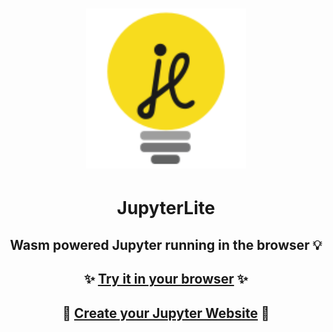 <h1 align="center">
  <img
      alt="JupyterLite"
      src="https://raw.githubusercontent.com/jupyterlite/jupyterlite/main/docs/_static/icon.svg"
      width="256"
    />
</h1>

<h1 align="center">
  JupyterLite  
</h1>

<h2 align="center">
  Wasm powered Jupyter running in the browser 💡
</h2>

<h2 align="center">
  ✨ <a href="https://jupyterlite.github.io/demo">Try it in your browser</a> ✨
</h2>

<h2 align="center">
  🚀 <a href="https://github.com/jupyterlite/demo">Create your Jupyter Website</a> 🚀
</h2>
